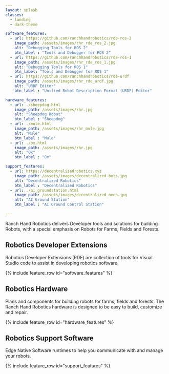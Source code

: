 ```yaml
---
layout: splash
classes:
  - landing
  - dark-theme

software_features:
  - url: https://github.com/ranchhandrobotics/rde-ros-2
    image_path: /assets/images/rhr_rde_ros_2.jpg
    alt: "Debugging Tools for ROS 2"
    btn_label : "Tools and Debugger for ROS 2"
  - url: https://github.com/ranchhandrobotics/rde-ros-1
    image_path: /assets/images/rhr_rde_ros_1.jpg
    alt: "Debugging Tools for ROS 1"
    btn_label: "Tools and Debugger for ROS 1"
  - url: https://github.com/ranchhandrobotics/rde-urdf
    image_path: /assets/images/rhr_rde_urdf.jpg
    alt: "URDF Editor"
    btn_label : "Unified Robot Description Format (URDF) Editor"

hardware_features:
  - url: ./sheepdog.html
    image_path: /assets/images/rhr.jpg
    alt: "Sheepdog Robot"
    btn_label : "Sheepdog"
  - url: ./mule.html
    image_path: /assets/images/rhr_mule.jpg
    alt: "Mule"
    btn_label : "Mule"
  - url: ./ox.html
    image_path: /assets/images/rhr.jpg
    alt: "Ox"
    btn_label : "Ox"

support_features:
  - url: https://decentralizedrobotics.xyz
    image_path: /assets/images/decentralized_bots.jpg
    alt: "Decentralized Robotics"
    btn_label : "Decentralized Robotics"
  - url: ./ai_groundstation.html
    image_path: /assets/images/decentralized_neon.jpg
    alt: "AI Ground Station"
    btn_label : "AI Ground Control Station"

---
```

Ranch Hand Robotics delivers Developer tools and solutions for building Robots, with a special emphasis on Robots for Farms, Fields and Forests.

<div class="feature_row">
  <h2>Robotics Developer Extensions</h2>
  Robotics Developer Extensions (RDE) are collection of tools for Visual Studio code to assist in developing robotics software.

  {% include feature_row id="software_features" %}
</div>


<div class="feature_row">
  <h2>Robotics Hardware</h2>
  Plans and components for building robots for farms, fields and forests.  The Ranch Hand Robotics hardware is designed to be easy to build, customize and repair. 

  {% include feature_row id="hardware_features" %}
</div>

<div class="feature_row">
  <h2>Robotics Support Software</h2>
  Edge Native Software runtimes to help you communicate with and manage your robots.
  
  {% include feature_row id="support_features" %}
</div>

